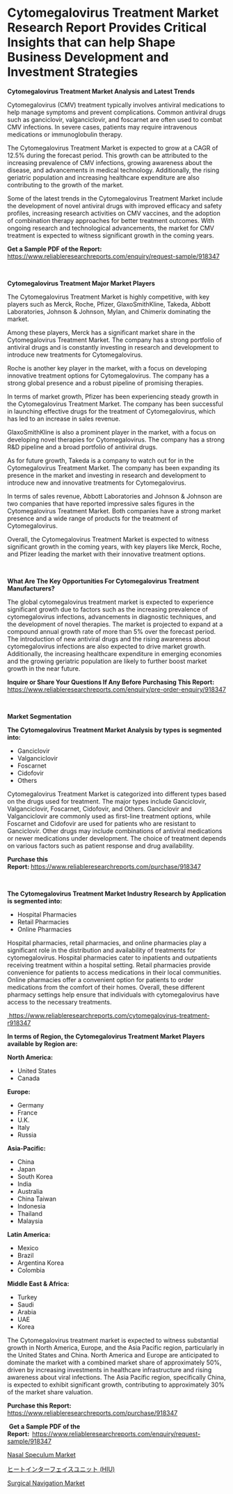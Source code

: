 <p><h1>Cytomegalovirus Treatment Market Research Report Provides Critical Insights that can help Shape Business Development and Investment Strategies</h1></p><p><strong>Cytomegalovirus Treatment Market Analysis and Latest Trends</strong></p>
<p><p>Cytomegalovirus (CMV) treatment typically involves antiviral medications to help manage symptoms and prevent complications. Common antiviral drugs such as ganciclovir, valganciclovir, and foscarnet are often used to combat CMV infections. In severe cases, patients may require intravenous medications or immunoglobulin therapy.</p><p>The Cytomegalovirus Treatment Market is expected to grow at a CAGR of 12.5% during the forecast period. This growth can be attributed to the increasing prevalence of CMV infections, growing awareness about the disease, and advancements in medical technology. Additionally, the rising geriatric population and increasing healthcare expenditure are also contributing to the growth of the market.</p><p>Some of the latest trends in the Cytomegalovirus Treatment Market include the development of novel antiviral drugs with improved efficacy and safety profiles, increasing research activities on CMV vaccines, and the adoption of combination therapy approaches for better treatment outcomes. With ongoing research and technological advancements, the market for CMV treatment is expected to witness significant growth in the coming years.</p></p>
<p><strong>Get a Sample PDF of the Report:&nbsp;</strong> <a href="https://www.reliableresearchreports.com/enquiry/request-sample/918347">https://www.reliableresearchreports.com/enquiry/request-sample/918347</a></p>
<p>&nbsp;</p>
<p><strong>Cytomegalovirus Treatment Major Market Players</strong></p>
<p><p>The Cytomegalovirus Treatment Market is highly competitive, with key players such as Merck, Roche, Pfizer, GlaxoSmithKline, Takeda, Abbott Laboratories, Johnson & Johnson, Mylan, and Chimerix dominating the market. </p><p>Among these players, Merck has a significant market share in the Cytomegalovirus Treatment Market. The company has a strong portfolio of antiviral drugs and is constantly investing in research and development to introduce new treatments for Cytomegalovirus. </p><p>Roche is another key player in the market, with a focus on developing innovative treatment options for Cytomegalovirus. The company has a strong global presence and a robust pipeline of promising therapies. </p><p>In terms of market growth, Pfizer has been experiencing steady growth in the Cytomegalovirus Treatment Market. The company has been successful in launching effective drugs for the treatment of Cytomegalovirus, which has led to an increase in sales revenue. </p><p>GlaxoSmithKline is also a prominent player in the market, with a focus on developing novel therapies for Cytomegalovirus. The company has a strong R&D pipeline and a broad portfolio of antiviral drugs. </p><p>As for future growth, Takeda is a company to watch out for in the Cytomegalovirus Treatment Market. The company has been expanding its presence in the market and investing in research and development to introduce new and innovative treatments for Cytomegalovirus. </p><p>In terms of sales revenue, Abbott Laboratories and Johnson & Johnson are two companies that have reported impressive sales figures in the Cytomegalovirus Treatment Market. Both companies have a strong market presence and a wide range of products for the treatment of Cytomegalovirus. </p><p>Overall, the Cytomegalovirus Treatment Market is expected to witness significant growth in the coming years, with key players like Merck, Roche, and Pfizer leading the market with their innovative treatment options.</p></p>
<p>&nbsp;</p>
<p><strong>What Are The Key Opportunities For Cytomegalovirus Treatment Manufacturers?</strong></p>
<p><p>The global cytomegalovirus treatment market is expected to experience significant growth due to factors such as the increasing prevalence of cytomegalovirus infections, advancements in diagnostic techniques, and the development of novel therapies. The market is projected to expand at a compound annual growth rate of more than 5% over the forecast period. The introduction of new antiviral drugs and the rising awareness about cytomegalovirus infections are also expected to drive market growth. Additionally, the increasing healthcare expenditure in emerging economies and the growing geriatric population are likely to further boost market growth in the near future.</p></p>
<p><strong>Inquire or Share Your Questions If Any Before Purchasing This Report:</strong> <a href="https://www.reliableresearchreports.com/enquiry/pre-order-enquiry/918347">https://www.reliableresearchreports.com/enquiry/pre-order-enquiry/918347</a></p>
<p>&nbsp;</p>
<p><strong>Market Segmentation</strong></p>
<p><strong>The Cytomegalovirus Treatment Market Analysis by types is segmented into:</strong></p>
<p><ul><li>Ganciclovir</li><li>Valganciclovir</li><li>Foscarnet</li><li>Cidofovir</li><li>Others</li></ul></p>
<p><p>Cytomegalovirus Treatment Market is categorized into different types based on the drugs used for treatment. The major types include Ganciclovir, Valganciclovir, Foscarnet, Cidofovir, and Others. Ganciclovir and Valganciclovir are commonly used as first-line treatment options, while Foscarnet and Cidofovir are used for patients who are resistant to Ganciclovir. Other drugs may include combinations of antiviral medications or newer medications under development. The choice of treatment depends on various factors such as patient response and drug availability.</p></p>
<p><strong>Purchase this Report:&nbsp;</strong><a href="https://www.reliableresearchreports.com/purchase/918347">https://www.reliableresearchreports.com/purchase/918347</a></p>
<p>&nbsp;</p>
<p><strong>The Cytomegalovirus Treatment Market Industry Research by Application is segmented into:</strong></p>
<p><ul><li>Hospital Pharmacies</li><li>Retail Pharmacies</li><li>Online Pharmacies</li></ul></p>
<p><p>Hospital pharmacies, retail pharmacies, and online pharmacies play a significant role in the distribution and availability of treatments for cytomegalovirus. Hospital pharmacies cater to inpatients and outpatients receiving treatment within a hospital setting. Retail pharmacies provide convenience for patients to access medications in their local communities. Online pharmacies offer a convenient option for patients to order medications from the comfort of their homes. Overall, these different pharmacy settings help ensure that individuals with cytomegalovirus have access to the necessary treatments.</p></p>
<p><a href="https://www.reliableresearchreports.com/cytomegalovirus-treatment-r918347">&nbsp;https://www.reliableresearchreports.com/cytomegalovirus-treatment-r918347</a></p>
<p><strong>In terms of Region, the Cytomegalovirus Treatment Market Players available by Region are:</strong></p>
<p>
    <p> <strong> North America: </strong>
        <ul>
            <li>United States</li>
            <li>Canada</li>
        </ul>
        </p> 
    <p> <strong> Europe: </strong>
        <ul>
            <li>Germany</li>
            <li>France</li>
            <li>U.K.</li>
            <li>Italy</li>
            <li>Russia</li>
        </ul>
        </p> 
    <p> <strong> Asia-Pacific: </strong>
        <ul>
            <li>China</li>
            <li>Japan</li>
            <li>South Korea</li>
            <li>India</li>
            <li>Australia</li>
            <li>China Taiwan</li>
            <li>Indonesia</li>
            <li>Thailand</li>
            <li>Malaysia</li>
        </ul>
        </p> 
    <p> <strong> Latin America: </strong>
        <ul>
            <li>Mexico</li>
            <li>Brazil</li>
            <li>Argentina Korea</li>
            <li>Colombia</li>
        </ul>
        </p> 
    <p> <strong> Middle East & Africa: </strong>
        <ul>
            <li>Turkey</li>
            <li>Saudi</li>
            <li>Arabia</li>
            <li>UAE</li>
            <li>Korea</li>
        </ul>
    </p>
    </p>
<p><p>The Cytomegalovirus treatment market is expected to witness substantial growth in North America, Europe, and the Asia Pacific region, particularly in the United States and China. North America and Europe are anticipated to dominate the market with a combined market share of approximately 50%, driven by increasing investments in healthcare infrastructure and rising awareness about viral infections. The Asia Pacific region, specifically China, is expected to exhibit significant growth, contributing to approximately 30% of the market share valuation.</p></p>
<p><strong>Purchase this Report: </strong><a href="https://www.reliableresearchreports.com/purchase/918347">https://www.reliableresearchreports.com/purchase/918347</a></p>
<p>&nbsp;<strong>Get a Sample PDF of the Report:&nbsp;&nbsp;</strong><a href="https://www.reliableresearchreports.com/enquiry/request-sample/918347">https://www.reliableresearchreports.com/enquiry/request-sample/918347</a></p>
<p><strong></strong></p>
<p><p><a href="https://github.com/ayamsauke86/Market-Research-Report-List-1/blob/main/nasal-speculum-market.md">Nasal Speculum Market</a></p><p><a href="https://github.com/SimeonBode1/Market-Research-Report-List-1/blob/main/7002571174407.md">ヒートインターフェイスユニット (HIU)</a></p><p><a href="https://github.com/thuyvuongpk111/Market-Research-Report-List-1/blob/main/surgical-navigation-market.md">Surgical Navigation Market</a></p></p>